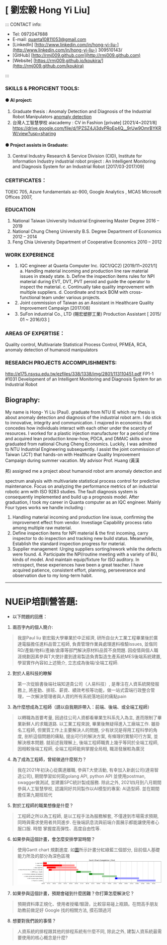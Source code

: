 # [ 劉宏毅 Hong Yi Liu]

::: CONTACT info:

- Tel: 0972047688
- E-mail: quanta10811053@gmail.com
- [LinkedIn] [http://www.linkedin.com/in/hong-yi-liu-](http://www.linkedin.com/in/hong-yi-liu-)
    309510143/
- [GitHub] [http://rmj009.github.com](http://rmj009.github.com)
- [Website] [https://rmj009.github.io/koukira/](http://rmj009.github.com/koukira)
  
:::

### SKILLS & PROFICIENT TOOLS:

#### ● AI project:

1. Graduate thesis : Anomaly Detection and Diagnosis of the Industrial Robot Manipulators [anomaly detection](https://docs.google.com/presentation/d/1NBqlpngERthgLvFd9tJv59BoM_b5p2VH/edit?usp=sharing&ouid=103768638663570242533&rtpof=true&sd=true)
2. 台灣人工智慧學校 aiacademy : CV in Fashion [private] [2021/4~2021/8] https://drive.google.com/file/d/1PZSZ4Jj3dvPRoEp4Q__9rUw9OmrBYKRW/view?usp=sharing

#### ● Project assists in Graduate:

3. Central Industry Research & Service Division (CID), Institute for
    Information Industry industrial robot project : An Intelligent Monitoring
    and Diagnosis System for an Industrial Robot [2017/03-2017/09]

### CERTIFICATES：


TOEIC ̇705, Azure fundamentals az-900, Google Analytics , MCAS Microsoft Offices 2007,

### EDUCATION

1. National Taiwan University
Industrial Engineering Master Degree
2016 – 2019
2. National Chung Cheng University
B.S. Degree Department of Economics
2012 – 2014
3. Feng Chia University
Department of Cooperative Economics
2010 – 2012

### WORK EXPERIENCE

* 1. IQC engineer at Quanta Computer Inc. (QC1/QC2) [2019/11~2021/1]
    a. Handling material incoming and production line raw material issues in steady state.
    b. Define the inspection items rules for NPI material during EVT, DVT, PVT peroid and
       guide the operator to inspect the material.
    c. Continually take quality improvement with multiple suppliers.
    d. Coordinate and track BOM with cross-functional team under various projects.
* 2. Joint commission of Taiwan as an Assistant in Healthcare Quality Improvement
    Campaign [2017/08]

* 3. SuFon industrial Co., LTD (賜宏塑膠工業) Production Assistant [ 2015/ 01 ~ 2016/03 ]

### AREAS OF EXPERTISE：


Quality control, Multivariate Statistical Process Control, PFMEA, RCA, anomaly
detection of humanoid manipulators

### RESEARCH PROJECTS ACCOMPLISHMENTS:


http://e175.nsysu.edu.tw/ezfiles/338/1338/img/2801/113110451.pdf
FP1-1 #1031 Development of an Intelligent Monitoring and Diagnosis System for an Industrial
Robot



## Biography:

My name is Hong-
Yi Liu (Paul). graduate from NTU IE which my thesis is about anomaly detection
and diagnosis of the industrial robot arm. I do stick to innovative, integrity and
communication. I majored in economics that concedes how individuals interact
with each other under the scarcity of resources. I worked for a plastic injection
manufacturer for a period of time and acquired lean production know-how, PDCA,
and DMAIC skills since graduated from national Chung Cheng Economics.
Luckily, I was admitted to NTU Industrial Engineering subsequently. I assist the
joint commission of Taiwan (JCT) that hands-on with Healthcare Quality
Improvement Campaign during summer vacation. My advisor Prof. Huang (黃漢

邦) assigned me a project about humanoid robot arm anomaly detection and

spectrum analysis with multivariate statistical process control for predictive
maintenance. Focus on analyzing the performance metrics of an industrial robotic
arm with ISO 9283 studies. The fault diagnosis system is consequently
implemented and build up a prognosis model. After graduation, I took my career
in Quanta computer as an IQC engineer. Mainly Four types works we handle
including :

1. Handling material incoming and production line issue, confirming the
improvement effect from vendor. Investiage Capability process ratio among
multiple raw material.
2. Define inspection items for NPI material & the first incoming, carry inspector to
do inspection and tracking new build status. Meanwhile, Establish the standard
inspection progress for material.
3. Supplier management :Urging suppliers sorting/rework while the defects were
found. 4. Participate the NPI/routine meeting with a variety of BU, kinds of model.
And maintain equip/fixture for ISO auditory.
In retrospect, these experiences have been a great teacher. I have acquired
patience, consistent effort, planning, perseverance and observation due to my
long-term habit.

---
# NUEiP培訓營答題:

- 以下問題的回應：

1. 兩百字內的個人簡介:
> 我是Paul liu 劉宏毅大學畢業於中正經濟, 研所自台大工業工程畢業後於廣達電腦擔任進料品管工程師, 負責管理作業員處理進料檢驗issues, 並偕同RD/產銷/物料/產線/倉庫等部門解決原材料品質不良問題. 因疫情與個人職涯規劃因素參與T大使計畫到達易製造負責製造生產系統MES後端系統建置, 學習實作內容如上述簡介, 立志成為後端/全端工程師.


2. 對於人易科技的瞭解
> 第一次從臉書後端社端知道貴公司（人易科技）, 是專注在人資系統開發服務上, 將差勤、排班、薪資、績效考核等功能，做一站式雲端行政整合管理，一次解決管理者與人資的所有系統落地前的痛點pain

3. 為什麼想成為工程師（請以自我期許帶入：前端、後端、或全端工程師）
> 以轉職為首要考量, 因過往公司人資都看畢業生科系先入為主, 進而限制了畢業新鮮人的求職道路. 以工業工程來說, 畢業後無疑得進入工廠端工作. 雖掛名工程師, 但實質工作上主要解決人的問題, 少有狀況是得用工程科學的角度, 剖析這個問題的痛點, 提出可行的解決方案, 有條理的實驗可行方案, 並解決根本問題. 就前述我理解上, 後端工程師職責上幾乎等同於全端工程師, 因相較後端工程師, 全端工程師能夠掌握全局相, 職涯發展較為廣況


4. 為了成為工程師，曾經做過什麼努力？
> 我在2021年初決心從廣達離職, 參與T大使活動, 有幸加入新創公司(達易智造公司), 期間學習如何寫golang API, python API 並使用postman, swagger做測試, 並建置SPC統計製成服務. 除此之外, 2021四月到八月期間參與人工智慧學校, 認識同好共同製作以AI模型的專案: AI造型師. 並在期間擔任第九期班班代

5. 對於工程師的職業想像是什麼？
> 工程師之所以為工程師, 是以工程手法為服務解套, 不僅達到市場需求預期, 同時與需求使用者共同進步. 在後端訊息流與前端介面展示都能讓使用者心服口服. 時間 掌握度高彈性、高度自由性等.

6. 如果參與這個計畫，會怎麼安排學習時間？
> 使用Gantt chart 規劃進度. 如[圖](https://raw.githubusercontent.com/Rmj009/koukira/gh-pages/neuip.png)所示計畫分紅綠藍三個部分, 目前個人基礎能力所及的部分為深色區塊
> ![Myschedule](/images/neuip.png)


7. 如果參與這個計畫，預期會碰到什麼困難？你打算怎麼解決它？
> 預期資料庫正規化、使用者授權/驗證，比較容易碰上瓶頸。在問高手朋友助教前做足好 Google 找的相關方法, 摸石頭過河


8. 想要對我們說的事情？
> 人資系統的排程跟其他的排程系統有什麼不同, 除此之外, 建製人資系統最需要使用的核心概念是什麼?

